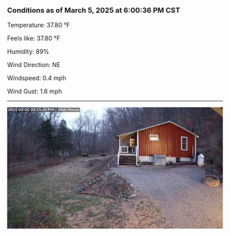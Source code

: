 ### Conditions as of March 5, 2025 at 6:00:36 PM CST 

Temperature: 37.80 &deg;F

Feels like: 37.80 &deg;F

Humidity: 89%

Wind Direction: NE

Windspeed: 0.4 mph

Wind Gust: 1.6 mph

---

<img src="./images/latest.jpeg"/>


